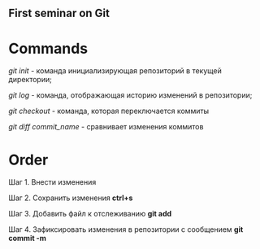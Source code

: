 ## First seminar on Git

# Commands  

*git init* - команда инициализирующая репозиторий в текущей директории;

*git log* -  команда, отображающая историю изменений в репозитории;

*git checkout* - команда, которая переключается коммиты

*git diff commit_name* - сравнивает изменения коммитов

# Order

Шаг 1. Внести изменения

Шаг 2. Сохранить изменения **ctrl+s**

Шаг 3. Добавить файл к отслеживанию **git add <file>**

Шаг 4. Зафиксировать изменения в репозитории с сообщением **git commit -m <file>**